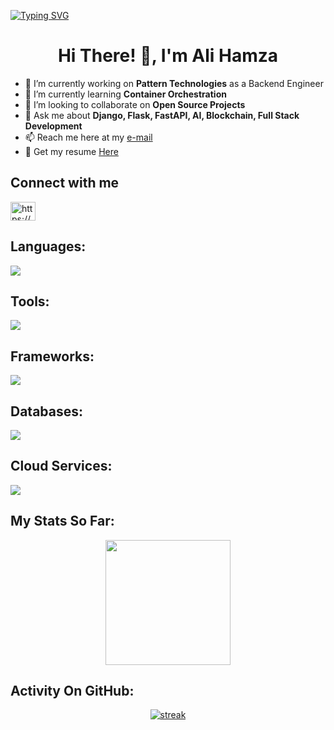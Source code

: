 [![Typing SVG](https://readme-typing-svg.demolab.com?font=Fira+Code&pause=1000&color=070C2A&center=true&random=false&width=435&lines=A+Passionate+Devops%2FBackend+Guy;with+3%2B+years+of+industrial+Experience;working+on+DevSecOps+and+AI%2FML;Interested+in+container+Orchestration)](https://git.io/typing-svg)
<h1 align="center">Hi There! 👋, I'm Ali Hamza</h1>

- 🔭 I’m currently working on **Pattern Technologies** as a Backend Engineer
- 🌱 I’m currently learning **Container Orchestration**
- 👯 I’m looking to collaborate on **Open Source Projects**
- 💬 Ask me about **Django, Flask, FastAPI, AI, Blockchain, Full Stack Development**
- 📫 Reach me here at my [e-mail](https://github.com/AliHamzaSafdar)
- 👨‍ Get my resume [Here](https://drive.google.com/file/d/1WYQA5-sByfX0mmxoSPegS0Szj7xoiHjR/view?usp=sharing)


## Connect with me
<p align="left">
<a href="https://linkedin.com/in/https://www.linkedin.com/in/ali-hamza-safdar/" target="blank"><img align="center" src="https://raw.githubusercontent.com/rahuldkjain/github-profile-readme-generator/master/src/images/icons/Social/linked-in-alt.svg" alt="https://www.linkedin.com/in/ali-hamza-safdar/" height="30" width="40" /></a>
</p>

## Languages:
<p align="left"> <a href="https://github.com/thinkright20"><img src="https://skillicons.dev/icons?i=python,c,js,go,github,css,html"> </a> </p>

## Tools:
<p align="left"> <a href="https://github.com/thinkright20"><img src="https://skillicons.dev/icons?i=docker,kubernetes,jenkins,docker,rabbitmq,github,figma"> </a> </p>

## Frameworks:
<p align="left"> <a href="https://github.com/thinkright20"><img src="https://skillicons.dev/icons?i=django,flask,fastapi,nodejs,react,pytorch,tensorflow"> </a> </p>

## Databases:
<p align="left"> <a href="https://github.com/thinkright20"><img src="https://skillicons.dev/icons?i=postgresql,mysql,mongo,redis,sqlite"> </a> </p>

## Cloud Services:
<p align="left"> <a href="https://github.com/thinkright20"><img src="https://skillicons.dev/icons?i=aws,gcp,azure,heroku"> </a> </p>



## My Stats So Far:
<p align="center">
<img height="200px" src="https://github-readme-stats.vercel.app/api?username=alihamzasafdar&hide_border=true&show_icons=true&count_private=true&theme=gruvbox&bg_color=151515">
</p>

## Activity On GitHub:

<p align="center">
  <a href="https://github.com/Thinkright20">      
<img title="stats" alt="streak" src="https://github-readme-streak-stats.herokuapp.com/?user=alihamzasafdar&theme=dark&hide_border=true&stroke=f53b3b"/>
</a> 
</p>
